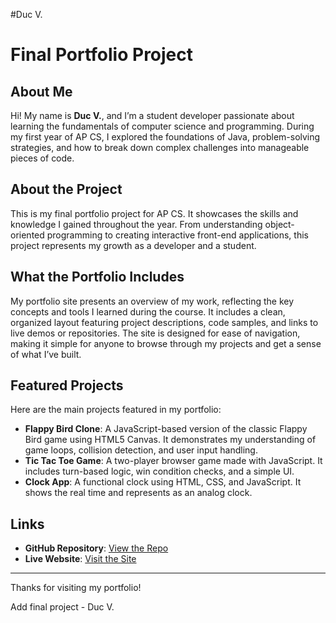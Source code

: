 #Duc V.

 # Final Portfolio Project

## About Me

Hi! My name is **Duc V.**, and I’m a student developer passionate about learning the fundamentals of computer science and programming. During my first year of AP CS, I explored the foundations of Java, problem-solving strategies, and how to break down complex challenges into manageable pieces of code.

## About the Project

This is my final portfolio project for AP CS. It showcases the skills and knowledge I gained throughout the year. From understanding object-oriented programming to creating interactive front-end applications, this project represents my growth as a developer and a student.

## What the Portfolio Includes

My portfolio site presents an overview of my work, reflecting the key concepts and tools I learned during the course. It includes a clean, organized layout featuring project descriptions, code samples, and links to live demos or repositories. The site is designed for ease of navigation, making it simple for anyone to browse through my projects and get a sense of what I’ve built.

## Featured Projects

Here are the main projects featured in my portfolio:

- **Flappy Bird Clone**: A JavaScript-based version of the classic Flappy Bird game using HTML5 Canvas. It demonstrates my understanding of game loops, collision detection, and user input handling.
- **Tic Tac Toe Game**: A two-player browser game made with JavaScript. It includes turn-based logic, win condition checks, and a simple UI.
- **Clock App**: A functional clock using HTML, CSS, and JavaScript. It shows the real time and represents as an analog clock.

## Links

- **GitHub Repository**: [View the Repo](https://github.com/Kato-007-vo/final-project)
- **Live Website**: [Visit the Site](https://kato-007-vo.github.io/final-project/)

---

Thanks for visiting my portfolio!

Add final project -  Duc V.
